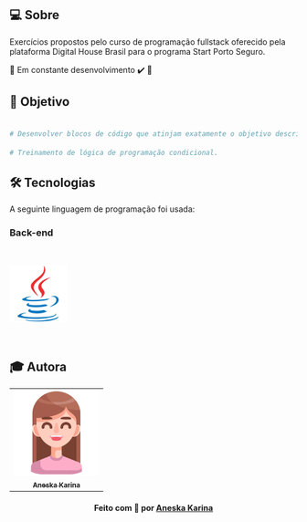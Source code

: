 
## 💻 Sobre

 Exercícios propostos pelo curso de programação fullstack oferecido pela plataforma Digital House Brasil para o programa Start Porto Seguro.

🚧 Em constante desenvolvimento ✔️ 🚧


## 🎯 Objetivo

```bash
  
# Desenvolver blocos de código que atinjam exatamente o objetivo descrito.

# Treinamento de lógica de programação condicional.

```

## 🛠 Tecnologias

A seguinte linguagem de programação foi usada:

### **Back-end**
<br>
<p align="left">
    <img src="https://raw.githubusercontent.com/devicons/devicon/master/icons/java/java-original.svg" alt="Java" width="100" height="100"/>
</p>
<br>

## :mortar_board: Autora

<table align="center">
    <tr>
        <td align="center">
            <a href="https://github.com/aneskak">
                <img src="mulher.png" width="150px;" alt="Imagem Desenvolvedora" />
                <br />
                <sub><b>Aneska Karina</b></sub>
            </a>
        </td>
    </tr>
</table>
<h4 align="center">
   Feito com 💖 por <a href="https://www.linkedin.com/in/aneska-karina-7521795b/" target="_blank"> Aneska Karina </a>
</h4>
